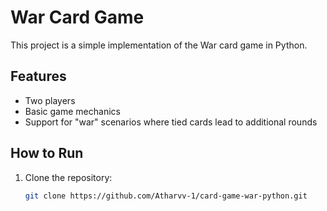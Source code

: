 # War Card Game

This project is a simple implementation of the War card game in Python.

## Features

- Two players
- Basic game mechanics
- Support for "war" scenarios where tied cards lead to additional rounds

## How to Run

1. Clone the repository:
   ```bash
   git clone https://github.com/Atharvv-1/card-game-war-python.git
